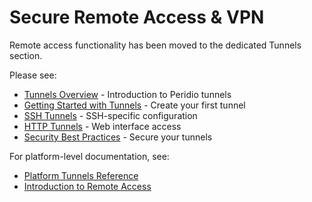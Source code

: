 # Secure Remote Access & VPN

Remote access functionality has been moved to the dedicated Tunnels section.

Please see:
- [Tunnels Overview](/dev-center/tunnels/overview) - Introduction to Peridio tunnels
- [Getting Started with Tunnels](/dev-center/tunnels/getting-started) - Create your first tunnel
- [SSH Tunnels](/dev-center/tunnels/ssh-tunnels) - SSH-specific configuration
- [HTTP Tunnels](/dev-center/tunnels/http-tunnels) - Web interface access
- [Security Best Practices](/dev-center/tunnels/security) - Secure your tunnels

For platform-level documentation, see:
- [Platform Tunnels Reference](/platform/reference/tunnels)
- [Introduction to Remote Access](/platform/guides/introduction-to-remote-access)